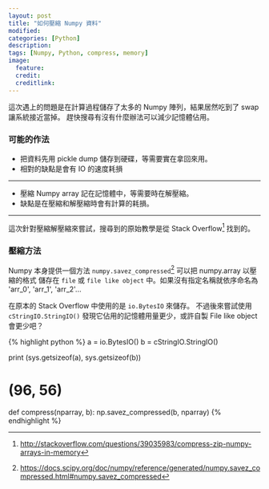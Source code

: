 ```yaml
---
layout: post
title: "如何壓縮 Numpy 資料"
modified:
categories: [Python]
description:
tags: [Numpy, Python, compress, memory]
image:
  feature:
  credit:
  creditlink:
---
```


這次遇上的問題是在計算過程儲存了太多的 Numpy 陣列，結果居然吃到了 swap 讓系統接近當掉。
趕快搜尋有沒有什麼辦法可以減少記憶體佔用。

### 可能的作法
* 把資料先用 pickle dump 儲存到硬碟，等需要實在拿回來用。
* 相對的缺點是會有 IO 的速度耗損

***

* 壓縮 Numpy array 記在記憶體中，等需要時在解壓縮。
* 缺點是在壓縮和解壓縮時會有計算的耗損。

***

這次針對壓縮解壓縮來嘗試，搜尋到的原始教學是從 Stack Overflow[^1] 找到的。

[^1]: <http://stackoverflow.com/questions/39035983/compress-zip-numpy-arrays-in-memory>

### 壓縮方法

Numpy 本身提供一個方法 `numpy.savez_compressed`[^2] 可以把 numpy.array 以壓縮的格式
儲存在 `file` 或 `file like object` 中。如果沒有指定名稱就依序命名為 'arr_0', 'arr_1', 'arr_2'...

在原本的 Stack Overflow 中使用的是 `io.BytesIO` 來儲存。
不過後來嘗試使用 `cStringIO.StringIO()` 發現它佔用的記憶體用量更少，或許自製 File like object 會更少吧？

[^2]: <https://docs.scipy.org/doc/numpy/reference/generated/numpy.savez_compressed.html#numpy.savez_compressed>

{% highlight python %}
a = io.BytesIO()
b = cStringIO.StringIO()

print (sys.getsizeof(a), sys.getsizeof(b))
# (96, 56)

def compress(nparray, b):
    np.savez_compressed(b, nparray)
{% endhighlight %}
